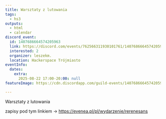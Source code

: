 ```yaml
---
title: Warsztaty z lutowania
tags:
  - hs3
outputs:
  - html
  - calendar
discord_event:
  id: 1407686664574205963
  link: https://discord.com/events/762566311930101761/1407686664574205963
  interested: 2
  organizer: leszekm.
  location: Hackerspace Trójmiasto
eventInfo:
  dates:
    extra:
      2025-08-22 17:00-20:00: null
featureImage: https://cdn.discordapp.com/guild-events/1407686664574205963/27a301060fe25fade5f60513fb2f6f14.png?size=1024

---
```


Warsztaty z lutowania 

zapisy pod tym linkiem -> https://evenea.pl/pl/wydarzenie/rerenesans
